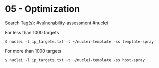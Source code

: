 # 05 - Optimization

Search Tag(s): #vulnerability-assessment #nuclei

For less than 1000 targets

```
$ nuclei -l ip_targets.txt -t ~/nuclei-template -ss template-spray
```

For more than 1000 targets

```
$ nuclei -l ip_targets.txt -t ~/nuclei-template -ss host-spray
```